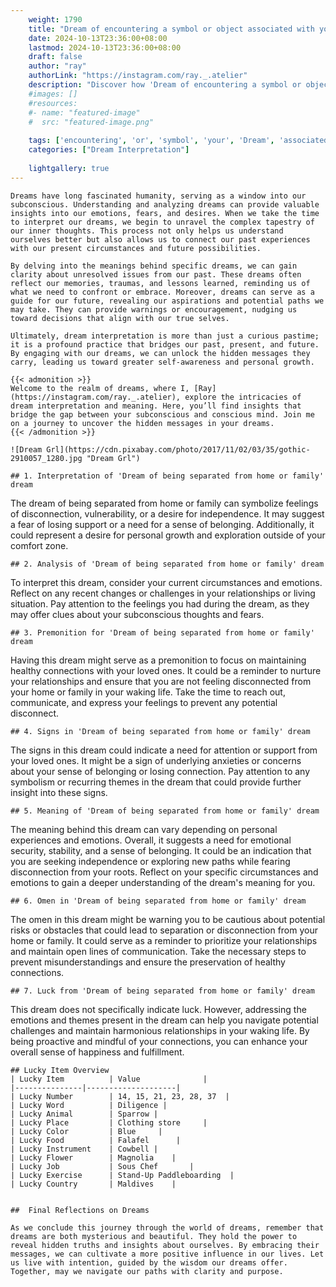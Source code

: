 ```yaml
---
    weight: 1790
    title: "Dream of encountering a symbol or object associated with your ancestry."  # Assuming 'title' column exists
    date: 2024-10-13T23:36:00+08:00
    lastmod: 2024-10-13T23:36:00+08:00
    draft: false
    author: "ray"
    authorLink: "https://instagram.com/ray._.atelier"
    description: "Discover how 'Dream of encountering a symbol or object associated with your ancestry.' can interpret your future and uncover its significant meanings in your life."
    #images: []
    #resources:
    #- name: "featured-image"
    #  src: "featured-image.png"
    
    tags: ['encountering', 'or', 'symbol', 'your', 'Dream', 'associated', 'a', 'object', 'of', 'with', 'ancestry.']
    categories: ["Dream Interpretation"]
    
    lightgallery: true
---
```

    
    Dreams have long fascinated humanity, serving as a window into our subconscious. Understanding and analyzing dreams can provide valuable insights into our emotions, fears, and desires. When we take the time to interpret our dreams, we begin to unravel the complex tapestry of our inner thoughts. This process not only helps us understand ourselves better but also allows us to connect our past experiences with our present circumstances and future possibilities.
    
    By delving into the meanings behind specific dreams, we can gain clarity about unresolved issues from our past. These dreams often reflect our memories, traumas, and lessons learned, reminding us of what we need to confront or embrace. Moreover, dreams can serve as a guide for our future, revealing our aspirations and potential paths we may take. They can provide warnings or encouragement, nudging us toward decisions that align with our true selves.
    
    Ultimately, dream interpretation is more than just a curious pastime; it is a profound practice that bridges our past, present, and future. By engaging with our dreams, we can unlock the hidden messages they carry, leading us toward greater self-awareness and personal growth.
    
    {{< admonition >}}
    Welcome to the realm of dreams, where I, [Ray](https://instagram.com/ray._.atelier), explore the intricacies of dream interpretation and meaning. Here, you’ll find insights that bridge the gap between your subconscious and conscious mind. Join me on a journey to uncover the hidden messages in your dreams.
    {{< /admonition >}}
    
    ![Dream Grl](https://cdn.pixabay.com/photo/2017/11/02/03/35/gothic-2910057_1280.jpg "Dream Grl")
    
    ## 1. Interpretation of 'Dream of being separated from home or family' dream
    
The dream of being separated from home or family can symbolize feelings of disconnection, vulnerability, or a desire for independence. It may suggest a fear of losing support or a need for a sense of belonging. Additionally, it could represent a desire for personal growth and exploration outside of your comfort zone.
    
    ## 2. Analysis of 'Dream of being separated from home or family' dream
    
To interpret this dream, consider your current circumstances and emotions. Reflect on any recent changes or challenges in your relationships or living situation. Pay attention to the feelings you had during the dream, as they may offer clues about your subconscious thoughts and fears.
    
    ## 3. Premonition for 'Dream of being separated from home or family' dream
    
Having this dream might serve as a premonition to focus on maintaining healthy connections with your loved ones. It could be a reminder to nurture your relationships and ensure that you are not feeling disconnected from your home or family in your waking life. Take the time to reach out, communicate, and express your feelings to prevent any potential disconnect.
    
    ## 4. Signs in 'Dream of being separated from home or family' dream
    
The signs in this dream could indicate a need for attention or support from your loved ones. It might be a sign of underlying anxieties or concerns about your sense of belonging or losing connection. Pay attention to any symbolism or recurring themes in the dream that could provide further insight into these signs.
    
    ## 5. Meaning of 'Dream of being separated from home or family' dream
    
The meaning behind this dream can vary depending on personal experiences and emotions. Overall, it suggests a need for emotional security, stability, and a sense of belonging. It could be an indication that you are seeking independence or exploring new paths while fearing disconnection from your roots. Reflect on your specific circumstances and emotions to gain a deeper understanding of the dream's meaning for you.
    
    ## 6. Omen in 'Dream of being separated from home or family' dream
    
The omen in this dream might be warning you to be cautious about potential risks or obstacles that could lead to separation or disconnection from your home or family. It could serve as a reminder to prioritize your relationships and maintain open lines of communication. Take the necessary steps to prevent misunderstandings and ensure the preservation of healthy connections.
    
    ## 7. Luck from 'Dream of being separated from home or family' dream
    
This dream does not specifically indicate luck. However, addressing the emotions and themes present in the dream can help you navigate potential challenges and maintain harmonious relationships in your waking life. By being proactive and mindful of your connections, you can enhance your overall sense of happiness and fulfillment.
    
    ## Lucky Item Overview
    | Lucky Item          | Value              |
    |---------------|--------------------|
    | Lucky Number        | 14, 15, 21, 23, 28, 37  |
    | Lucky Word          | Diligence |
    | Lucky Animal        | Sparrow |
    | Lucky Place         | Clothing store     |
    | Lucky Color         | Blue     |
    | Lucky Food          | Falafel      |
    | Lucky Instrument    | Cowbell |
    | Lucky Flower        | Magnolia    |
    | Lucky Job           | Sous Chef       |
    | Lucky Exercise      | Stand-Up Paddleboarding  |
    | Lucky Country       | Maldives    |
    
    
    ##  Final Reflections on Dreams
    
    As we conclude this journey through the world of dreams, remember that dreams are both mysterious and beautiful. They hold the power to reveal hidden truths and insights about ourselves. By embracing their messages, we can cultivate a more positive influence in our lives. Let us live with intention, guided by the wisdom our dreams offer. Together, may we navigate our paths with clarity and purpose.
    